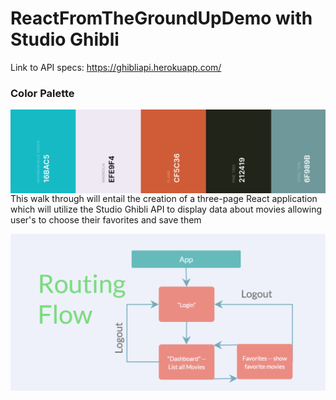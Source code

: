 # ReactFromTheGroundUpDemo with Studio Ghibli

Link to API specs: https://ghibliapi.herokuapp.com/

### Color Palette 

<img src="./ghibli.png"
     alt="Color Palette"
     style="float: left; margin-right: 10px;" />

This walk through will entail the creation of a three-page React application which will utilize the Studio Ghibli API to display data about movies allowing user's to choose their favorites and save them 


<img src="./GhibliRouting.png"
     alt="Color Palette"
     style="float: left; margin-right: 10px;" />

